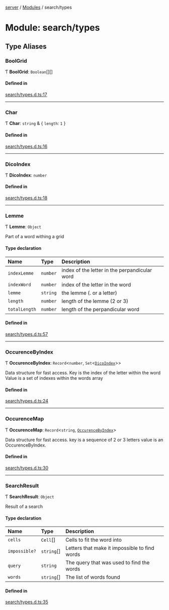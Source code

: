 [server](../README.md) / [Modules](../modules.md) / search/types

# Module: search/types

## Type Aliases

### BoolGrid

Ƭ **BoolGrid**: `Boolean`[][]

#### Defined in

[search/types.d.ts:17](https://github.com/Leo-Nicolle/mots-fleches/blob/4846021/server/lib/search/types.d.ts#L17)

___

### Char

Ƭ **Char**: `string` & { `length`: ``1``  }

#### Defined in

[search/types.d.ts:16](https://github.com/Leo-Nicolle/mots-fleches/blob/4846021/server/lib/search/types.d.ts#L16)

___

### DicoIndex

Ƭ **DicoIndex**: `number`

#### Defined in

[search/types.d.ts:18](https://github.com/Leo-Nicolle/mots-fleches/blob/4846021/server/lib/search/types.d.ts#L18)

___

### Lemme

Ƭ **Lemme**: `Object`

Part of a word withing a grid

#### Type declaration

| Name | Type | Description |
| :------ | :------ | :------ |
| `indexLemme` | `number` | index of the letter in the perpandicular word |
| `indexWord` | `number` | index of the letter in the word |
| `lemme` | `string` | the lemme (. or a letter) |
| `length` | `number` | length of the lemme (2 or 3) |
| `totalLength` | `number` | length of the perpandicular word |

#### Defined in

[search/types.d.ts:57](https://github.com/Leo-Nicolle/mots-fleches/blob/4846021/server/lib/search/types.d.ts#L57)

___

### OccurenceByIndex

Ƭ **OccurenceByIndex**: `Record`<`number`, `Set`<[`DicoIndex`](search_types.md#dicoindex)\>\>

Data structure for fast access.
Key is the index of the letter within the word
Value is a set of indexes within the words array

#### Defined in

[search/types.d.ts:24](https://github.com/Leo-Nicolle/mots-fleches/blob/4846021/server/lib/search/types.d.ts#L24)

___

### OccurenceMap

Ƭ **OccurenceMap**: `Record`<`string`, [`OccurenceByIndex`](search_types.md#occurencebyindex)\>

Data structure for fast access.
key is a sequence of 2 or 3 letters
value is an OccurenceByIndex.

#### Defined in

[search/types.d.ts:30](https://github.com/Leo-Nicolle/mots-fleches/blob/4846021/server/lib/search/types.d.ts#L30)

___

### SearchResult

Ƭ **SearchResult**: `Object`

Result of a search

#### Type declaration

| Name | Type | Description |
| :------ | :------ | :------ |
| `cells` | `Cell`[] | Cells to fit the word into |
| `impossible?` | `string`[] | Letters that make it impossible to find words |
| `query` | `string` | The query that was used to find the words |
| `words` | `string`[] | The list of words found |

#### Defined in

[search/types.d.ts:35](https://github.com/Leo-Nicolle/mots-fleches/blob/4846021/server/lib/search/types.d.ts#L35)
